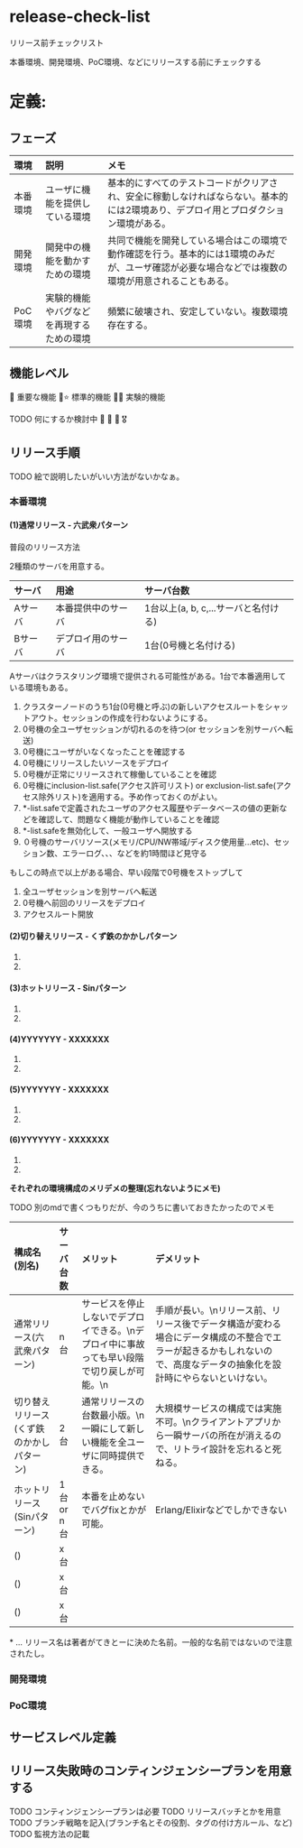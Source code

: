 # release-check-list
リリース前チェックリスト

本番環境、開発環境、PoC環境、などにリリースする前にチェックする

# 定義:

## フェーズ

| 環境 | 説明 | メモ |
| :---- | :---- | :---- |
| 本番環境 | ユーザに機能を提供している環境 | 基本的にすべてのテストコードがクリアされ、安全に稼動しなければならない。基本的には2環境あり、デプロイ用とプロダクション環境がある。 |
| 開発環境 | 開発中の機能を動かすための環境 | 共同で機能を開発している場合はこの環境で動作確認を行う。基本的には1環境のみだが、ユーザ確認が必要な場合などでは複数の環境が用意されることもある。 |
| PoC環境 | 実験的機能やバグなどを再現するための環境 | 頻繁に破壊され、安定していない。複数環境存在する。 |

## 機能レベル

🌟 重要な機能
🐔⭐ 標準的機能
🌱🐤 実験的機能


TODO 何にするか検討中
🏅
🥈
🥉
🎖


## リリース手順

TODO 絵で説明したいがいい方法がないかなぁ。

### 本番環境

#### (1)通常リリース - 六武衆パターン

普段のリリース方法

2種類のサーバを用意する。

| サーバ | 用途 | サーバ台数 |
| :---- | :---- | :---- |
| Aサーバ | 本番提供中のサーバ | 1台以上(a, b, c,...サーバと名付ける) |
| Bサーバ | デプロイ用のサーバ | 1台(0号機と名付ける) |

Aサーバはクラスタリング環境で提供される可能性がある。1台で本番適用している環境もある。

1. クラスターノードのうち1台(0号機と呼ぶ)の新しいアクセスルートをシャットアウト。セッションの作成を行わないようにする。
1. 0号機の全ユーザセッションが切れるのを待つ(or セッションを別サーバへ転送)
1. 0号機にユーザがいなくなったことを確認する
1. 0号機にリリースしたいソースをデプロイ
1. 0号機が正常にリリースされて稼働していることを確認
1. 0号機にinclusion-list.safe(アクセス許可リスト) or exclusion-list.safe(アクセス除外リスト)を適用する。予め作っておくのがよい。
1. \*-list.safeで定義されたユーザのアクセス履歴やデータベースの値の更新などを確認して、問題なく機能が動作していることを確認
1. \*-list.safeを無効化して、一般ユーザへ開放する
1. ０号機のサーバリソース(メモリ/CPU/NW帯域/ディスク使用量...etc)、セッション数、エラーログ、、、などを約1時間ほど見守る

もしこの時点で以上がある場合、早い段階で0号機をストップして

1. 全ユーザセッションを別サーバへ転送
1. 0号機へ前回のリリースをデプロイ
1. アクセスルート開放

#### (2)切り替えリリース - くず鉄のかかしパターン
1. 
1. 
#### (3)ホットリリース - Sinパターン
1. 
1. 
#### (4)YYYYYYY - XXXXXXX
1. 
1. 
#### (5)YYYYYYY - XXXXXXX
1. 
1. 
#### (6)YYYYYYY - XXXXXXX
1. 
1. 

**それぞれの環境構成のメリデメの整理(忘れないようにメモ)**

TODO 別のmdで書くつもりだが、今のうちに書いておきたかったのでメモ

| 構成名(別名) | サーバ台数 | メリット | デメリット |
| :---- | :---- | :---- | :---- |
| 通常リリース(六武衆パターン) | n台 | サービスを停止しないでデプロイできる。\nデプロイ中に事故っても早い段階で切り戻しが可能。\n | 手順が長い。\nリリース前、リリース後でデータ構造が変わる場合にデータ構成の不整合でエラーが起きるかもしれないので、高度なデータの抽象化を設計時にやらないといけない。 |
| 切り替えリリース(くず鉄のかかしパターン) | 2台 | 通常リリースの台数最小版。\n一瞬にして新しい機能を全ユーザに同時提供できる。 | 大規模サービスの構成では実施不可。\nクライアントアプリから一瞬サーバの所在が消えるので、リトライ設計を忘れると死ねる。 |
| ホットリリース(Sinパターン) | 1台 or n台 | 本番を止めないでバグfixとかが可能。 | Erlang/Elixirなどでしかできない |
| () | x台 |  |  |
| () | x台 |  |  |
| () | x台 |  |  |

\* ... リリース名は著者がてきとーに決めた名前。一般的な名前ではないので注意されたし。

### 開発環境
### PoC環境


## サービスレベル定義

## リリース失敗時のコンティンジェンシープランを用意する

TODO コンティンジェンシープランは必要
TODO リリースバッチとかを用意
TODO ブランチ戦略を記入(ブランチ名とその役割、タグの付け方ルール、など)
TODO 監視方法の記載

